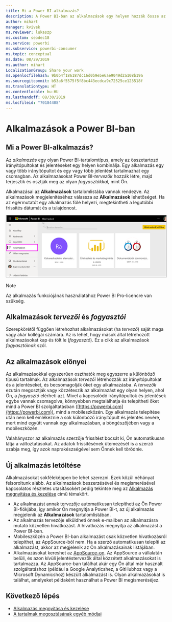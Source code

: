 ```yaml
---
title: Mi a Power BI-alkalmazás?
description: A Power BI-ban az alkalmazások egy helyen hozzák össze az összefüggő irányítópultokat és jelentéseket.
author: mihart
manager: kvivek
ms.reviewer: lukaszp
ms.custom: seodec18
ms.service: powerbi
ms.subservice: powerbi-consumer
ms.topic: conceptual
ms.date: 08/29/2019
ms.author: mihart
LocalizationGroup: Share your work
ms.openlocfilehash: 9b0b4f186187dc16d0b9e5e6ae9049d2a108b19a
ms.sourcegitcommit: b53a6f5575f5f8bc443ecdca9c72525ce123518f
ms.translationtype: HT
ms.contentlocale: hu-HU
ms.lasthandoff: 08/30/2019
ms.locfileid: "70184408"
---
```

# <a name="apps-in-power-bi"></a>Alkalmazások a Power BI-ban
## <a name="what-is-a-power-bi-app"></a>Mi a Power BI-alkalmazás?
Az *alkalmazás* egy olyan Power BI-tartalomtípus, amely az összetartozó irányítópultokat és jelentéseket egy helyen kombinálja. Egy alkalmazás egy vagy több irányítópultot és egy vagy több jelentést tartalmazhat egy csomagban. Az alkalmazásokat Power BI-*tervezők* hozzák létre, majd terjesztik és osztják meg az olyan *fogyasztókkal*, mint Ön. 

Alkalmazásai az **Alkalmazások** tartalomlistába vannak rendezve. Az alkalmazások megjelenítéséhez válassza az **Alkalmazások** lehetőséget. Ha az egérmutatót egy alkalmazás fölé helyezi, megtekintheti a legutóbbi frissítés dátumát és a tulajdonost. 

![Alkalmazások a Power BI-ban](./media/end-user-apps/power-bi-apps.png)

> [!NOTE]
> Az alkalmazás funkciójának használatához Power BI Pro-licencre van szükség. <!-- add link to how to figure out your license -->

## <a name="app-designers-and-app-consumers"></a>Alkalmazások ***tervezői*** és ***fogyasztói***
Szerepkörétől függően létrehozhat alkalmazásokat (ha *tervező*) saját maga vagy akár kollégái számára. Az is lehet, hogy mások által létrehozott alkalmazásokat kap és tölt le (*fogyasztó*). Ez a cikk az alkalmazások *fogyasztóinak* szól.

## <a name="advantages-of-apps"></a>Az alkalmazások előnyei
Az alkalmazásokkal egyszerűen oszthatók meg egyszerre a különböző típusú tartalmak. Az alkalmazások *tervezői* létrehozzák az irányítópultokat és a jelentéseket, és becsomagolják őket egy alkalmazásba. A *tervezők* ezután megosztják vagy közzéteszik az alkalmazást egy olyan helyen, ahol Ön, a *fogyasztó* elérheti azt. Mivel a kapcsolódó irányítópultok és jelentések egybe vannak csomagolva, könnyebben megtalálhatja és telepítheti őket mind a Power BI szolgáltatásban ([https://powerbi.com](https://powerbi.com)), mind a mobileszközén. Egy alkalmazás telepítése után nem kell emlékeznie a sok különböző irányítópult és jelentés nevére, mert mind együtt vannak egy alkalmazásban, a böngészőjében vagy a mobileszközén.

Valahányszor az alkalmazás szerzője frissítést bocsát ki, Ön automatikusan látja a változtatásokat. Az adatok frissítésének ütemezését is a szerző szabja meg, így azok naprakészségével sem Önnek kell törődnie. 

<!-- add conceptual art -->
## <a name="get-a-new-app"></a>Új alkalmazás letöltése
Alkalmazásokat sokféleképpen be lehet szerezni. Ezek közül néhányat felsoroltunk alább.  Az alkalmazások beszerzésével és megismerésével kapcsolatos részletes utasításokért pedig tekintse meg az [Alkalmazás megnyitása és kezelése](end-user-app-view.md) című témakört.

- Az alkalmazást annak tervezője automatikusan telepítheti az Ön Power BI-fiókjába, így amikor Ön megnyitja a Power BI-t, az új alkalmazás megjelenik az **Alkalmazások** tartalomlistában. 
- Az alkalmazás tervezője elküldheti önnek e-mailben az alkalmazásra mutató közvetlen hivatkozást. A hivatkozás megnyitja az alkalmazást a Power BI-ban.
- Mobileszközén a Power BI-ban alkalmazást csak közvetlen hivatkozásról telepíthet, az AppSource-ból nem. Ha a szerző automatikusan telepíti az alkalmazást, akkor az megjelenik az Ön alkalmazásainak listájában.
- Alkalmazásokat kereshet az [AppSource-on](https://appsource.microsoft.com). Az AppSource a vállalatán belüli, és azon kívüli jelentéstervezők által közzétett alkalmazásokat is tartalmazza. Az AppSource-ban találhat akár egy Ön által már használt szolgáltatáshoz (például a Google Analyticshez, a GitHubhoz vagy a Microsoft Dynamicshoz) készült alkalmazást is. Olyan alkalmazásokat is találhat, amelyeket példaként használhat a Power BI megismeréséjez.  


## <a name="next-step"></a>Következő lépés
* [Alkalmazás megnyitása és kezelése](end-user-app-view.md)
* [A tartalmak megosztásának egyéb módjai](end-user-shared-with-me.md)

